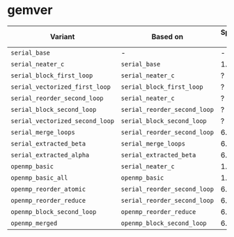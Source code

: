 # gemver

| Variant                         | Based on                     | Speedup 1T | 2T   | 4T   | 8T   |
| ------------------------------- | ---------------------------- | ---------- | ---- | ---- | ---- |
| `serial_base`                   | -                            | -          | -    | -    | -    |
| `serial_neater_c`               | `serial_base`                | 1.0        | -    | -    | -    |
| `serial_block_first_loop`       | `serial_neater_c`            | ?          | ?    | ?    | ?    |
| `serial_vectorized_first_loop`  | `serial_block_first_loop`    | ?          | ?    | ?    | ?    |
| `serial_reorder_second_loop`    | `serial_neater_c`            | ?          | ?    | ?    | ?    |
| `serial_block_second_loop`      | `serial_reorder_second_loop` | ?          | ?    | ?    | ?    |
| `serial_vectorized_second_loop` | `serial_block_second_loop`   | ?          | ?    | ?    | ?    |
| `serial_merge_loops`            | `serial_reorder_second_loop` | 6.5        | ?    | ?    | ?    |
| `serial_extracted_beta`         | `serial_merge_loops`         | 6.5        | ?    | ?    | ?    |
| `serial_extracted_alpha`        | `serial_extracted_beta`      | 6.5        | ?    | ?    | ?    |
| `openmp_basic`                  | `serial_neater_c`            | 1.0        | 1.4  | 1.7  | 1.7  |
| `openmp_basic_all`              | `openmp_basic`               | 1.0        | 1.7  | 1.8  | 1.8  |
| `openmp_reorder_atomic`         | `serial_reorder_second_loop` | 6.0        | 1.8  | 2.2  | 3.0  |
| `openmp_reorder_reduce`         | `serial_reorder_second_loop` | 6.5        | 6.5  | 6.5  | 7.0  |
| `openmp_block_second_loop`      | `openmp_reorder_reduce`      | 6.0        | 6.5  | 6.5  | 6.5  |
| `openmp_merged`                 | `openmp_block_second_loop`   | 6.5        | 10.0 | 10.0 | 10.0 |
